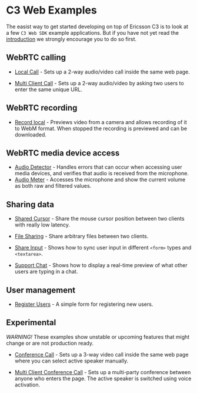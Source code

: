 # C3 Web Examples

The easist way to get started developing on top of Ericsson C3 is to look
at a few <code>C3 Web SDK</code> example applications. But if you have not yet
read the <a href="https://ericsson.github.io/c3-web-guide/">introduction</a> we strongly
encourage you to do so first.

## WebRTC calling
* <a href="localCall.html">Local Call</a> - Sets up a 2-way audio/video call inside the same web page.
  
* <a href="multiClientCall.html">Multi Client Call</a> - Sets up a 2-way audio/video by asking two users to enter the same unique URL.

## WebRTC recording

* <a href="recordLocal.html">Record local</a> - Previews video from a camera and allows recording of it to WebM format. When stopped the recording is previewed and can be downloaded.


## WebRTC media device access

* <a href="audioDetector.html">Audio Detector</a> - Handles errors that can occur when accessing user media devices, and verifies that audio is received from the microphone.
* <a href="audioMeter.html">Audio Meter</a> - Accesses the microphone and show the current volume as both raw and filtered values.

## Sharing data

* <a href="sharedCursor.html">Shared Cursor</a> - Share the mouse cursor position between two clients with really low latency.

* <a href="fileDropShare.html">File Sharing</a> - Share arbitrary files between two clients.

* <a href="shareInput.html">Share Input</a> - Shows how to sync user input in different <code>&lt;form&gt;</code> types and <code>&lt;textarea&gt;</code>.

* <a href="supportChat.html">Support Chat</a> - Shows how to display a real-time preview of what other users are typing in a chat.

## User management
* <a href="registerUsers.html">Register Users</a> - A simple form for registering new users.

## Experimental
*WARNING!* These examples show unstable or upcoming features that might change or are not production ready.

* <a href="conferenceCall.html">Conference Call</a> - Sets up a 3-way video call inside the same web page where you can select active speaker manually.

* <a href="multiClientConferenceCall.html">Multi Client Conference Call</a> - Sets up a multi-party conference between anyone who enters the page. The active speaker is switched using voice activation.

